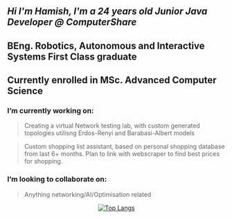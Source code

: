 *Hi I'm Hamish, I'm a 24 years old Junior Java Developer @ ComputerShare*
--------------------------------------------------------------------------------------------
## BEng. Robotics, Autonomous and Interactive Systems First Class graduate
## Currently enrolled in MSc. Advanced Computer Science 

### I’m currently working on: 

>Creating a virtual Network testing lab, with custom generated topologies utilisng Erdos-Renyi and Barabasi-Albert models

>Custom shopping list assistant, based on personal shopping database from last 6+ months. Plan to link with webscraper to find best prices for shopping.

### I’m looking to collaborate on: 
>Anything networking/AI/Optimisation related

<div align="center">

[![Top Langs](https://github-readme-stats.vercel.app/api/top-langs/?username=hamishjhartley&show_icons=true&theme=dark&hide_title=true&layout=compact)](https://github.com/anuraghazra/github-readme-stats)

</div>

<!-- ![Anurag's GitHub stats](https://github-readme-stats.vercel.app/api?username=hamishjhartley&count_private=true&show_icons=true&theme=dark&include_all_commits=true&custom_title=My%20Stats) -->
